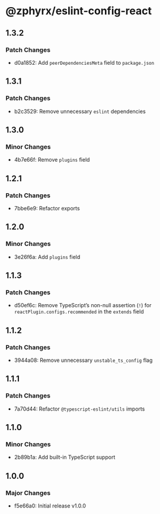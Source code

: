 # @zphyrx/eslint-config-react

## 1.3.2

### Patch Changes

- d0a1852: Add `peerDependenciesMeta` field to `package.json`

## 1.3.1

### Patch Changes

- b2c3529: Remove unnecessary `eslint` dependencies

## 1.3.0

### Minor Changes

- 4b7e66f: Remove `plugins` field

## 1.2.1

### Patch Changes

- 7bbe6e9: Refactor exports

## 1.2.0

### Minor Changes

- 3e26f6a: Add `plugins` field

## 1.1.3

### Patch Changes

- d50ef6c: Remove TypeScript’s non-null assertion (`!`) for `reactPlugin.configs.recommended` in the `extends` field

## 1.1.2

### Patch Changes

- 3944a08: Remove unnecessary `unstable_ts_config` flag

## 1.1.1

### Patch Changes

- 7a70d44: Refactor `@typescript-eslint/utils` imports

## 1.1.0

### Minor Changes

- 2b89b1a: Add built-in TypeScript support

## 1.0.0

### Major Changes

- f5e66a0: Initial release v1.0.0
